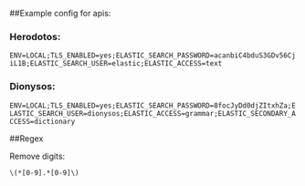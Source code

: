 ##Example config for apis:

### Herodotos:

`ENV=LOCAL;TLS_ENABLED=yes;ELASTIC_SEARCH_PASSWORD=acanbiC4bduS3GDv56CjiL1B;ELASTIC_SEARCH_USER=elastic;ELASTIC_ACCESS=text`

### Dionysos:

`ENV=LOCAL;TLS_ENABLED=yes;ELASTIC_SEARCH_PASSWORD=8focJyDd0djZItxhZa;ELASTIC_SEARCH_USER=dionysos;ELASTIC_ACCESS=grammar;ELASTIC_SECONDARY_ACCESS=dictionary`

##Regex

Remove digits:

`\(*[0-9].*[0-9]\)`